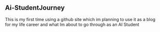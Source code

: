  ## Ai-StudentJourney
 
 This is my first time using a github site which im planning to use it as 
 a blog for my life career and what Im about to go through as an AI Student
